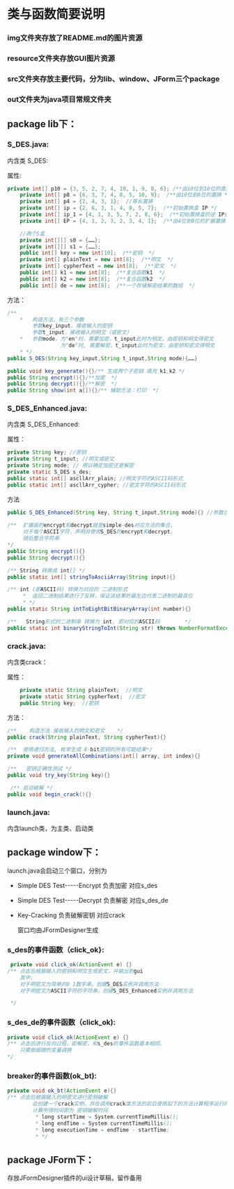 # 类与函数简要说明

### img文件夹存放了README.md的图片资源
### resource文件夹存放GUI图片资源
### src文件夹存放主要代码，分为lib、window、JForm三个package
### out文件夹为java项目常规文件夹

## package lib下：

### S_DES.java:

内含类 S_DES:

属性: 

```java
private int[] p10 = {3, 5, 2, 7, 4, 10, 1, 9, 8, 6}; /**由10位到10位的直接置换 */
    private int[] p8 = {6, 3, 7, 4, 8, 5, 10, 9};  /**由10位到8位的置换 */
    private int[] p4 = {2, 4, 3, 1};  //等长置换
    private int[] ip = {2, 6, 3, 1, 4, 8, 5, 7};  /**初始置换盒 IP */
    private int[] ip_1 = {4, 1, 3, 5, 7, 2, 8, 6};  /**初始置换盒的逆 IP的逆 */
    private int[] EP = {4, 1, 2, 3, 2, 3, 4, 1};  /**由4位到8位的扩展置换  */

    //两个S盒
    private int[][] s0 = {……};
    private int[][] s1 = {……};
    public int[] key = new int[10];  /**密钥  */
    private int[] plainText = new int[8];  /**明文  */
    private int[] cypherText = new int[8];  /**密文  */
    public int[] k1 = new int[8];  /**复合函数k1  */
    public int[] k2 = new int[8];  /**复合函数k2  */
    public int[] de = new int[8];  /**一个存储解密结果的数组  */
```

方法：

```java
/**
    *   构造方法，有三个参数
        参数key_input，接收输入的密钥
        参数t_input，接收输入的明文（或密文）
    *   参数mode，为"en"时，需要加密，t_input此时为明文，由密钥和明文得密文
                 为"de"时, 需要解密，t_input此时为密文，由密钥和密文得明文
    * */
public S_DES(String key_input,String t_input,String mode){……} 

public void key_generate(){}/** 生成两个子密钥 填充 k1,k2 */
public String encrypt(){}/**加密  */
public String decrypt(){}/**解密  */
public String show(int a[]){}/** 辅助方法：打印  */
```

### S_DES_Enhanced.java:

内含类 S_DES_Enhanced:

属性：

```java
private String key; //密钥
private String t_input; //明文或密文
private String mode; // 用以确定加密还是解密
private static S_DES s_des;
public static int[] ascllArr_plain; //明文字符的ASCII码形式
public static int[] ascllArr_cypher; //密文字符的ASCII码形式
```

方法

```java
public S_DES_Enhanced(String key, String t_input,String mode){} //参数含义基本同 S_DES.java: S_DES
    
/**  扩展版的encrypt和decrypt就是simple-des对应方法的集合，
	 对于每个ASCII字符，声明并使用S_DES的encrypt和decrypt，
	 随后整合字符串
*/
public String encrypt(){}
public String decrypt(){}

/** String 转换成 int[] */
public static int[] stringToAsciiArray(String input){}

/** int (即ASCII码) 转换为对应的 二进制形式
     *  返回二进制结果进行了反转，保证该结果的最左边代表二进制的最高位
     * */
public static String intToEightBitBinaryArray(int number){}

/**   String形式的二进制串 转换为 int, 即对应的ASCII码        */
public static int binaryStringToInt(String str) throws NumberFormatException{}
```

### crack.java:

内含类crack：

属性：

```java
    private static String plainText;  //明文
    private static String cypherText;  //密文
    public String key;  //密钥
```

方法：

```java
/**    构造方法 接收输入的明文和密文    */
public crack(String plainText, String cypherText){}

/**  使用递归方法, 枚举生成 8-bit密钥的所有可能结果*/
private void generateAllCombinations(int[] array, int index){}

/**   密钥正确性测试 */
public void try_key(String key){}

 /** 启动破解 */
public void begin_crack(){}
```

### launch.java:

内含launch类，为主类、启动类

## package window下：

launch.java会启动三个窗口，分别为

- Simple DES Test-----Encrypt   负责加密   对应s_des

* Simple DES Test-----Decrypt   负责解密  对应s_des_de

* Key-Cracking   负责破解密钥  对应crack

  窗口均由JFormDesigner生成

### s_des的事件函数（click_ok}:

```java
 private void click_ok(ActionEvent e) {}
/** 点击后根据输入的密钥和明文生成密文，并输出到gui
    其中，
    对于明密文为简单的0 1数字串，创建S_DES实例并调用方法
    对于明密文为ASCII字符的字符串，创建S_DES_Enhanced实例并调用方法

 */
```

### s_des_de的事件函数（click_ok):

```java
private void click_ok(ActionEvent e) {}
/** 点击后进行反向过程，即解密，和s_des的事件函数基本相同，
    只需做细微的变量调换
*/
```

### breaker的事件函数(ok_bt):

```java
private void ok_bt(ActionEvent e){}        
/**	点击后根据输入的明密文进行密钥破解
        会创建一个crack实例，并在调用crack类方法的前后使用如下的方法计算程序运行时间，
        计算所得时间即为 密钥破解时间
         * long startTime = System.currentTimeMillis();
         * long endTime = System.currentTimeMillis();
         * long executionTime = endTime - startTime;
         * */
```

## package JForm下：
存放JFormDesigner插件的ui设计草稿，留作备用


